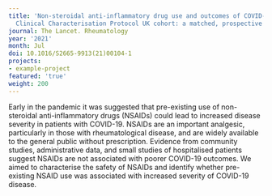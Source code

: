 ```yaml
---
title: 'Non-steroidal anti-inflammatory drug use and outcomes of COVID-19 in the ISARIC
  Clinical Characterisation Protocol UK cohort: a matched, prospective cohort study.'
journal: The Lancet. Rheumatology
year: '2021'
month: Jul
doi: 10.1016/S2665-9913(21)00104-1
projects:
- example-project
featured: 'true'
weight: 200
---
```


Early in the pandemic it was suggested that pre-existing use of non-steroidal anti-inflammatory drugs (NSAIDs) could lead to increased disease severity in patients with COVID-19. NSAIDs are an important analgesic, particularly in those with rheumatological disease, and are widely available to the general public without prescription. Evidence from community studies, administrative data, and small studies of hospitalised patients suggest NSAIDs are not associated with poorer COVID-19 outcomes. We aimed to characterise the safety of NSAIDs and identify whether pre-existing NSAID use was associated with increased severity of COVID-19 disease.
